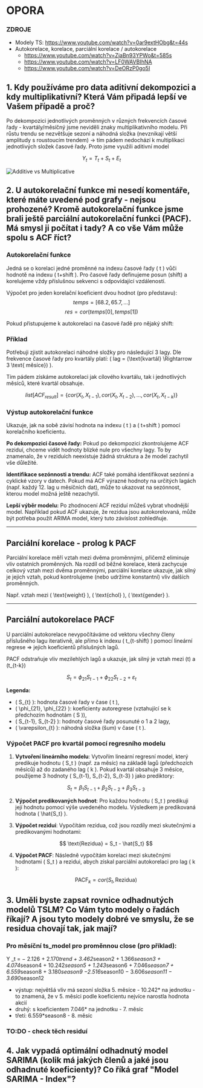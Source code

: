 # OPORA

### ZDROJE

* Modely TS: https://www.youtube.com/watch?v=0ar9extHObg&t=44s
* Autokorelace, korelace, parciální korelace / autokorelace
    * https://www.youtube.com/watch?v=ZjaBn93YPWo&t=585s
    * https://www.youtube.com/watch?v=LF0WAVBIhNA
    * https://www.youtube.com/watch?v=DeORzP0go5I
    
    

## 1. Kdy používáme pro data aditivní dekompozici a kdy multiplikativní? Která Vám připadá lepší ve Vašem případě a proč?

Po dekompozici jednotlivých proměnných v různých frekvencích časové řady - kvartály/měsíčný jsme neviděli znaky multiplikativního modelu. Při růstu trendu se nezvětšuje sezoní a náhodná složka (nevznikají větší amplitudy s roustoucím trendem) -> tím pádem nedochází k multiplikaci jednotlivých složek časové řady. Proto jsme využili aditivní model

$$Y_{t} = T_{t} + S_{t} + E_{t}$$

![Additive vs Multiplicative](https://www.bounteous.com/sites/default/files/additive-vs-multiplicative.png "Additive vs Multiplicative")


## 2. U autokorelační funkce mi nesedí komentáře, které máte uvedené pod grafy - nejsou prohozené? Kromě autokorelační funkce jsme brali ještě parciální autokorelační funkci (PACF). Má smysl ji počítat i tady? A co vše Vám může spolu s ACF říct?

### Autokorelační funkce
Jedná se o korelaci jedné proměnné na indexu časové řady \( t \) vůči hodnotě na indexu \( t+shift \). Pro časové řady definujeme posun (shift) a korelujeme vždy příslušnou sekvenci s odpovídající vzdáleností.

Výpočet pro jeden korelační koeficient dvou hodnot (pro představu):
$$ temps = [68.2, 65.7, \dots] $$
$$ res = cor(temps[0], temps[1]) $$

Pokud přistupujeme k autokorelaci na časové řadě pro nějaký shift:

### Příklad
Potřebuji zjistit autokorelaci náhodné složky pro následující 3 lagy. Dle frekvence časové řady pro kvartály platí: \( lag = (\text{kvartál} \Rightarrow 3 \text{ měsíce}) \).

Tím pádem získáme autokorelaci jak cílového kvartálu, tak i jednotlivých měsíců, které kvartál obsahuje.

$$
list[ACF_{result}] = \{ cor(X_{t}, X_{t-1}), cor(X_{t}, X_{t-2}), \dots, cor(X_{t}, X_{t-k}) \}
$$

### Výstup autokorelační funkce
Ukazuje, jak na sobě závisí hodnota na indexu \( t \) a \( t+shift \) pomocí korelačního koeficientu.

**Po dekompozici časové řady:** Pokud po dekompozici zkontrolujeme ACF reziduí, chceme vidět hodnoty blízké nule pro všechny lagy. To by znamenalo, že v reziduích neexistuje žádná struktura a že model zachytil vše důležité.

**Identifikace sezónnosti a trendu:** ACF také pomáhá identifikovat sezónní a cyklické vzory v datech. Pokud má ACF výrazné hodnoty na určitých lagách (např. každý 12. lag u měsíčních dat), může to ukazovat na sezónnost, kterou model možná ještě nezachytil.

**Lepší výběr modelu:** Po zhodnocení ACF reziduí můžeš vybrat vhodnější model. Například pokud ACF ukazuje, že rezidua jsou autokorelovaná, může být potřeba použít ARIMA model, který tuto závislost zohledňuje.

---

## Parciální korelace - prolog k PACF
Parciální korelace měří vztah mezi dvěma proměnnými, přičemž eliminuje vliv ostatních proměnných. Na rozdíl od běžné korelace, která zachycuje celkový vztah mezi dvěma proměnnými, parciální korelace ukazuje, jak silný je jejich vztah, pokud kontrolujeme (nebo udržíme konstantní) vliv dalších proměnných.

Např. vztah mezi \( \text{weight} \), \( \text{chol} \), \( \text{gender} \).

---

## Parciální autokorelace PACF
U parciální autokorelace nevypočítáváme od vektoru všechny členy příslušného lagu iterativně, ale přímo k indexu \( t_{t-shift} \) pomocí lineární regrese => jejich koeficientů příslušných lagů.

PACF odstraňuje vliv mezilehlých lagů a ukazuje, jak silný je vztah mezi \(t\) a \(t_{t-k}\) 

$$
S_{t} = \phi_{21} S_{t-1} + \phi_{22} S_{t-2} + \varepsilon_{t}
$$

**Legenda:**
- \( S_{t} \): hodnota časové řady v čase \( t \),
- \( \phi_{21}, \phi_{22} \): koeficienty autoregrese (vztahující se k předchozím hodnotám \( S \)),
- \( S_{t-1}, S_{t-2} \): hodnoty časové řady posunuté o 1 a 2 lagy,
- \( \varepsilon_{t} \): náhodná složka (šum) v čase \( t \).

### Výpočet PACF pro kvartál pomocí regresního modelu

1. **Vytvoření lineárního modelu**:
   Vytvořím lineární regresní model, který predikuje hodnotu \( S_t \) (např. za měsíc) na základě lagů (předchozích měsíců) až do zadaného lag \( k \). Pokud kvartál obsahuje 3 měsíce, použijeme 3 hodnoty \( S_{t-1}, S_{t-2}, S_{t-3} \) jako prediktory:
   
   $$ S_t = \beta_1 S_{t-1} + \beta_2 S_{t-2} + \beta_3 S_{t-3} $$

2. **Výpočet predikovaných hodnot**:
   Pro každou hodnotu \( S_t \) predikuji její hodnotu pomocí výše uvedeného modelu. Výsledkem je predikovaná hodnota \( \hat{S_t} \).

3. **Výpočet reziduí**:
   Vypočítám rezidua, což jsou rozdíly mezi skutečnými a predikovanými hodnotami:
   
   $$ \text{Rezidua} = S_t - \hat{S_t} $$

4. **Výpočet PACF**:
   Následně vypočítám korelaci mezi skutečnými hodnotami \( S_t \) a rezidui, abych získal parciální autokorelaci pro lag \( k \):
   
   $$ \text{PACF}_{k} = cor(S_t, \text{Rezidua}) $$

## 3. Uměli byste zapsat rovnice odhadnutých modelů TSLM? Co Vám tyto modely o řadách říkají? A jsou tyto modely dobré ve smyslu, že se residua chovají tak, jak mají?

### Pro měsíční ts_model pro proměnnou close (pro příklad):
Y _t = − 2.126 + 2.170*trend + 3.462*season2 + 1.366*season3 + 4.074*season4 + 10.242*season5 + 1.243*season6 + 7.046*season7 + 6.559*season8 + 3.180*season9 −2.516*season10 − 3.606*season11 − 3.690*season12

* výstup: největšá vliv má sezoní složka 5. měsíce - 10.242* na jednotku - to znamená, že v 5. měsíci podle koeficientu nejvíce narostla hodnota akcií
* druhý: s koeficientem 7.046* na jednotku  - 7. měsíc
* třetí: 6.559*season8 - 8. měsíc

### TO:DO - check těch residuí

## 4. Jak vypadá optimální odhadnutý model SARIMA (kolik má jakých členů a jaké jsou odhadnuté koeficienty)? Co říká graf "Model SARIMA - Index"?
